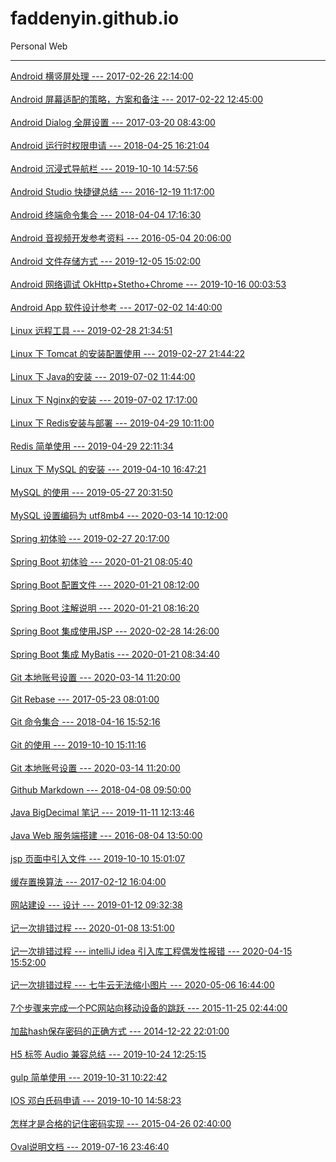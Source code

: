 # faddenyin.github.io
Personal Web

------------

[Android 横竖屏处理 --- 2017-02-26 22:14:00](https://github.com/agxuj/agxuj.github.io/tree/master/article/0100/)<br/><br/>[Android 屏幕适配的策略，方案和备注 --- 2017-02-22 12:45:00](https://github.com/agxuj/agxuj.github.io/tree/master/article/0200/)<br/><br/>[Android Dialog 全屏设置 --- 2017-03-20 08:43:00](https://github.com/agxuj/agxuj.github.io/tree/master/article/0300/)<br/><br/>[Android 运行时权限申请 --- 2018-04-25 16:21:04](https://github.com/agxuj/agxuj.github.io/tree/master/article/0400/)<br/><br/>[Android 沉浸式导航栏 --- 2019-10-10 14:57:56](https://github.com/agxuj/agxuj.github.io/tree/master/article/0500/)<br/><br/>[Android Studio 快捷键总结 --- 2016-12-19 11:17:00](https://github.com/agxuj/agxuj.github.io/tree/master/article/0600/)<br/><br/>[Android 终端命令集合 --- 2018-04-04 17:16:30](https://github.com/agxuj/agxuj.github.io/tree/master/article/0700/)<br/><br/>[Android 音视频开发参考资料 --- 2016-05-04 20:06:00](https://github.com/agxuj/agxuj.github.io/tree/master/article/0800/)<br/><br/>[Android 文件存储方式 --- 2019-12-05 15:02:00](https://github.com/agxuj/agxuj.github.io/tree/master/article/0900/)<br/><br/>[Android 网络调试 OkHttp+Stetho+Chrome --- 2019-10-16 00:03:53](https://github.com/agxuj/agxuj.github.io/tree/master/article/1000/)<br/><br/>[Android App 软件设计参考 --- 2017-02-02 14:40:00](https://github.com/agxuj/agxuj.github.io/tree/master/article/1100/)<br/><br/>[Linux 远程工具 --- 2019-02-28 21:34:51](https://github.com/agxuj/agxuj.github.io/tree/master/article/1200/)<br/><br/>[Linux 下 Tomcat 的安装配置使用 --- 2019-02-27 21:44:22](https://github.com/agxuj/agxuj.github.io/tree/master/article/1300/)<br/><br/>[Linux 下 Java的安装 --- 2019-07-02 11:44:00](https://github.com/agxuj/agxuj.github.io/tree/master/article/1400/)<br/><br/>[Linux 下 Nginx的安装 --- 2019-07-02 17:17:00](https://github.com/agxuj/agxuj.github.io/tree/master/article/1500/)<br/><br/>[Linux 下 Redis安装与部署 --- 2019-04-29 10:11:00](https://github.com/agxuj/agxuj.github.io/tree/master/article/1600/)<br/><br/>[Redis 简单使用 --- 2019-04-29 22:11:34](https://github.com/agxuj/agxuj.github.io/tree/master/article/1700/)<br/><br/>[Linux 下  MySQL 的安装 --- 2019-04-10 16:47:21](https://github.com/agxuj/agxuj.github.io/tree/master/article/1800/)<br/><br/>[MySQL 的使用 --- 2019-05-27 20:31:50](https://github.com/agxuj/agxuj.github.io/tree/master/article/1900/)<br/><br/>[MySQL 设置编码为 utf8mb4 --- 2020-03-14 10:12:00](https://github.com/agxuj/agxuj.github.io/tree/master/article/2000/)<br/><br/>[Spring 初体验 --- 2019-02-27 20:17:00](https://github.com/agxuj/agxuj.github.io/tree/master/article/2100/)<br/><br/>[Spring Boot 初体验 --- 2020-01-21 08:05:40](https://github.com/agxuj/agxuj.github.io/tree/master/article/2200/)<br/><br/>[Spring Boot 配置文件 --- 2020-01-21 08:12:00](https://github.com/agxuj/agxuj.github.io/tree/master/article/2300/)<br/><br/>[Spring Boot 注解说明 --- 2020-01-21 08:16:20](https://github.com/agxuj/agxuj.github.io/tree/master/article/2400/)<br/><br/>[Spring Boot 集成使用JSP --- 2020-02-28 14:26:00](https://github.com/agxuj/agxuj.github.io/tree/master/article/2500/)<br/><br/>[Spring Boot 集成 MyBatis --- 2020-01-21 08:34:40](https://github.com/agxuj/agxuj.github.io/tree/master/article/2600/)<br/><br/>[Git 本地账号设置 --- 2020-03-14 11:20:00](https://github.com/agxuj/agxuj.github.io/tree/master/article/2700/)<br/><br/>[Git Rebase --- 2017-05-23 08:01:00](https://github.com/agxuj/agxuj.github.io/tree/master/article/2800/)<br/><br/>[Git 命令集合 --- 2018-04-16 15:52:16](https://github.com/agxuj/agxuj.github.io/tree/master/article/2900/)<br/><br/>[Git 的使用 --- 2019-10-10 15:11:16](https://github.com/agxuj/agxuj.github.io/tree/master/article/3000/)<br/><br/>[Git 本地账号设置 --- 2020-03-14 11:20:00](https://github.com/agxuj/agxuj.github.io/tree/master/article/3100/)<br/><br/>[Github Markdown --- 2018-04-08 09:50:00](https://github.com/agxuj/agxuj.github.io/tree/master/article/3200/)<br/><br/>[Java BigDecimal 笔记 --- 2019-11-11 12:13:46](https://github.com/agxuj/agxuj.github.io/tree/master/article/3300/)<br/><br/>[Java Web 服务端搭建 --- 2016-08-04 13:50:00](https://github.com/agxuj/agxuj.github.io/tree/master/article/3400/)<br/><br/>[jsp 页面中引入文件 --- 2019-10-10 15:01:07](https://github.com/agxuj/agxuj.github.io/tree/master/article/3500/)<br/><br/>[缓存置换算法 --- 2017-02-12 16:04:00](https://github.com/agxuj/agxuj.github.io/tree/master/article/3600/)<br/><br/>[网站建设 --- 设计 --- 2019-01-12 09:32:38](https://github.com/agxuj/agxuj.github.io/tree/master/article/3700/)<br/><br/>[记一次排错过程 --- 2020-01-08 13:51:00](https://github.com/agxuj/agxuj.github.io/tree/master/article/3800/)<br/><br/>[记一次排错过程 --- intelliJ idea 引入库工程偶发性报错 --- 2020-04-15 15:52:00](https://github.com/agxuj/agxuj.github.io/tree/master/article/3900/)<br/><br/>[记一次排错过程 --- 七牛云无法缩小图片 --- 2020-05-06 16:44:00](https://github.com/agxuj/agxuj.github.io/tree/master/article/4000/)<br/><br/>[7个步骤来完成一个PC网站向移动设备的跳跃 --- 2015-11-25 02:44:00](https://github.com/agxuj/agxuj.github.io/tree/master/article/4100/)<br/><br/>[加盐hash保存密码的正确方式 --- 2014-12-22 22:01:00](https://github.com/agxuj/agxuj.github.io/tree/master/article/4200/)<br/><br/>[H5 标签 Audio 兼容总结 --- 2019-10-24 12:25:15](https://github.com/agxuj/agxuj.github.io/tree/master/article/4300/)<br/><br/>[gulp 简单使用 --- 2019-10-31 10:22:42](https://github.com/agxuj/agxuj.github.io/tree/master/article/4400/)<br/><br/>[IOS 邓白氏码申请 --- 2019-10-10 14:58:23](https://github.com/agxuj/agxuj.github.io/tree/master/article/4500/)<br/><br/>[怎样才是合格的记住密码实现 --- 2015-04-26 02:40:00](https://github.com/agxuj/agxuj.github.io/tree/master/article/4600/)<br/><br/>[Oval说明文档 --- 2019-07-16 23:46:40](https://github.com/agxuj/agxuj.github.io/tree/master/article/4700/)<br/><br/>